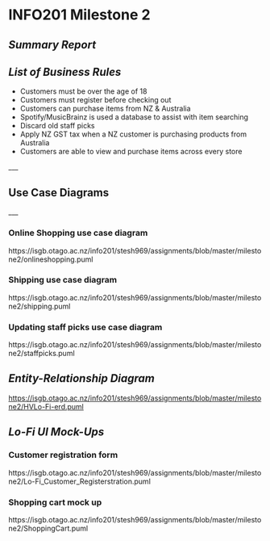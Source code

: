 # INFO201 Milestone 2
___<h2>Summary Report</h2>___

___<h2>List of Business Rules</h2>___
<ul>
<li>Customers must be over the age of 18
<li> Customers must register before checking out
<li> Customers can purchase items from NZ & Australia
<li> Spotify/MusicBrainz is used a database to assist with item searching
<li> Discard old staff picks
<li> Apply NZ GST tax when a NZ customer is purchasing products from Australia
<li> Customers are able to view and purchase items across every store
</ul>
___<h2>Use Case Diagrams</h2>___
<h3>Online Shopping use case diagram</h3>
https://isgb.otago.ac.nz/info201/stesh969/assignments/blob/master/milestone2/onlineshopping.puml

<h3>Shipping use case diagram</h3>
https://isgb.otago.ac.nz/info201/stesh969/assignments/blob/master/milestone2/shipping.puml

<h3>Updating staff picks use case diagram</h3>
https://isgb.otago.ac.nz/info201/stesh969/assignments/blob/master/milestone2/staffpicks.puml

___<h2>Entity-Relationship Diagram</h2>___
https://isgb.otago.ac.nz/info201/stesh969/assignments/blob/master/milestone2/HVLo-Fi-erd.puml

___<h2>Lo-Fi UI Mock-Ups</h2>___
<h3>Customer registration form</h3>
https://isgb.otago.ac.nz/info201/stesh969/assignments/blob/master/milestone2/Lo-Fi_Customer_Registerstration.puml

</br>
<h3>Shopping cart mock up</h3>
https://isgb.otago.ac.nz/info201/stesh969/assignments/blob/master/milestone2/ShoppingCart.puml